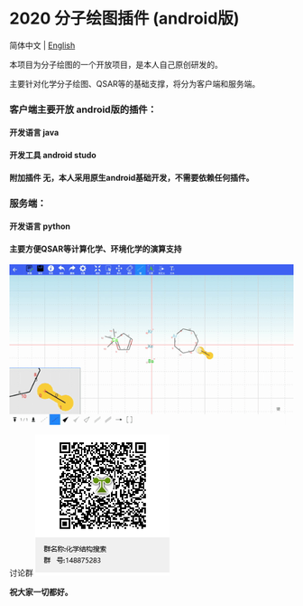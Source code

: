 # 2020 分子绘图插件 (android版)

简体中文 | [English](README.en.md)

本项目为分子绘图的一个开放项目，是本人自己原创研发的。

主要针对化学分子绘图、QSAR等的基础支撑，将分为客户端和服务端。

### 客户端主要开放 android版的插件：
#### 开发语言 java
#### 开发工具 android studo
#### 附加插件 无，本人采用原生android基础开发，不需要依赖任何插件。

### 服务端：
#### 开发语言 python
#### 主要方便QSAR等计算化学、环境化学的演算支持

![avatar](https://github.com/linghuaxue/chemdraw_android/blob/master/images/2020_04_13_11_02_50.gif)

讨论群
![avatar](https://github.com/linghuaxue/chemdraw_android/blob/master/images/QQ.png)

**祝大家一切都好。**
